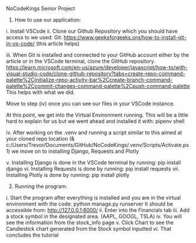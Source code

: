 NoCodeKings Senior Project

1. How to use our application:

i. Install VSCode
ii. Clone our Github Repository which you should have access to we used:
Git: https://www.geeksforgeeks.org/how-to-install-git-in-vs-code/ (this article helps)

iii. When Git is installed and connected to your GitHub account either by the article or in the VSCode terminal, clone the GitHub repository.
https://learn.microsoft.com/en-us/azure/developer/javascript/how-to/with-visual-studio-code/clone-github-repository?tabs=create-repo-command-palette%2Cinitialize-repo-activity-bar%2Ccreate-branch-command-palette%2Ccommit-changes-command-palette%2Cpush-command-palette This helps with what we did.

Move to step (iv) once you can see our files in your VSCode instance.

At this point, we get into the Virtual Environment running. This will be a little hard to explain for us but we went ahead and installed it with: pipenv shell

iv. After working on the .venv and running a script similar to this aimed at your cloned repo location (& c:/Users/Trevor/Documents/GitHub/NoCodeKings/.venv/Scripts/Activate.ps1) we move on to installing Django, Requests and Plotly

v. Installing Django is done in the VSCode terminal by running: pip install django
vi. Installing Requests is done by running: pip install requests
vii. Installing Plotly is done by running: pip install plotly

2. Running the program:

i. Start the program after everything is installed and you are in the virtual environment with the code: python manage.py runserver
It should be accessible from: http://127.0.0.1:8000/
ii. Enter into the Financials tab
iii. Add a stock symbol in the designated area. (AAPL, GOOGL, TSLA)
iv. You will see the information from the stock_info page
v. Click Chart to see the Candlestick chart generated from the Stock symbol inputted
vi. That concludes the tutorial
